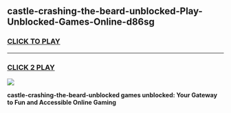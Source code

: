 
## castle-crashing-the-beard-unblocked-Play-Unblocked-Games-Online-d86sg
<h3>
<a href="https://premium76.site?title=castle-crashing-the-beard-unblocked&ref=25A">CLICK TO PLAY</a></h3>
<hr>

<h3>
<a href="https://premium76.site?title=castle-crashing-the-beard-unblocked&ref=25A">CLICK 2 PLAY</a>
  
</h3>

<a href="https://premium76.site?title=castle-crashing-the-beard-unblocked&ref=25A"><img src="https://clearcache.store/games.png"></a>


**castle-crashing-the-beard-unblocked games unblocked: Your Gateway to Fun and Accessible Online Gaming**
